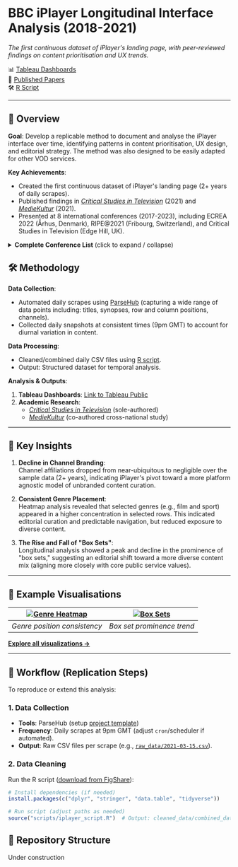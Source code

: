 # BBC iPlayer Longitudinal Interface Analysis (2018-2021)  
*The first continuous dataset of iPlayer's landing page, with peer-reviewed findings on content prioritisation and UX trends.*  

📊 [Tableau Dashboards](https://public.tableau.com/app/profile/jp.kelly8457/viz/AnAnalysisoftheBBCiPlayer/iPlayerAnalysis)  
📝 [Published Papers](https://github.com/JP-Kelly/BBC-iPlayer-Analysis/blob/main/publications.md)  
🛠️ [R Script](https://figshare.com/articles/software/R_Script_-_Cleaning_BBC_iPlayer_Interface_Data/13296437)   

---

## 📌 Overview  
**Goal**: Develop a replicable method to document and analyse the iPlayer interface over time, identifying patterns in content prioritisation, UX design, and editorial strategy. The method was also designed to be easily adapted for other VOD services.  

**Key Achievements**:  
- Created the first continuous dataset of iPlayer's landing page (2+ years of daily scrapes).  
- Published findings in [*Critical Studies in Television*](https://journals.sagepub.com/doi/full/10.1177/17496020211024201) (2021) and [*MedieKultur*](https://tidsskrift.dk/mediekultur/article/view/122386) (2021).  
- Presented at 8 international conferences (2017-2023), including ECREA 2022 (Århus, Denmark), RIPE@2021 (Fribourg, Switzerland), and Critical Studies in Television (Edge Hill, UK).  

<details>
<summary><b>Complete Conference List</b> (click to expand / collapse)</summary>   

- Digital Culture Meets Data (University of Brighton, UK, 2017)  
- Public Service Media's Online Strategies (Prague National Film Archive, Czech Rep., 2019)  
- Algorithms in Film and Television (Bilgi University, Türkiye, 2021)  
- Critical Studies in Television 2021 (Edge Hill University, UK, 2021)  
- RIPE@2021 (University of Fribourg, Switzerland, 2021)  
- Critical Studies in Television 2022 (Edge Hill University, UK, 2022)  
- ECREA 2022 (Århus University, Denmark, 2022)  
- Television Publishing Strategies in an On-Demand Driven Media Culture (Århus University, Denmark, 2023)  
- Media Ecologies (Royal Holloway, UK, 2023)  
</details>


## 🛠️ Methodology  
**Data Collection**:  
- Automated daily scrapes using [ParseHub](https://www.parsehub.com/) (capturing a wide range of data points including: titles, synopses, row and column positions, channels).  
- Collected daily snapshots at consistent times (9pm GMT) to account for diurnal variation in content.  

**Data Processing**:  
- Cleaned/combined daily CSV files using [R script](https://figshare.com/articles/software/R_Script_-_Cleaning_BBC_iPlayer_Interface_Data/13296437).  
- Output: Structured dataset for temporal analysis.  

**Analysis & Outputs**:  
1. **Tableau Dashboards**: [Link to Tableau Public](https://public.tableau.com/app/profile/jp.kelly8457/viz/AnAnalysisoftheBBCiPlayer/iPlayerAnalysis)  
2. **Academic Research**:  
   - [*Critical Studies in Television*](https://journals.sagepub.com/doi/full/10.1177/17496020211024201) (sole-authored)  
   - [*MedieKultur*](https://tidsskrift.dk/mediekultur/article/view/122386) (co-authored cross-national study)  

---

## 🎯 Key Insights  
1. **Decline in Channel Branding**:  
   Channel affiliations dropped from near-ubiquitous to negligible over the sample data (2+ years), indicating iPlayer's pivot toward a more platform agnostic model of unbranded content curation.  

2. **Consistent Genre Placement**:  
   Heatmap analysis revealed that selected genres (e.g., film and sport) appeared in a higher concentration in selected rows. This indicated editorial curation and predictable navigation, but reduced exposure to diverse content.  

3. **The Rise and Fall of "Box Sets"**:  
   Longitudinal analysis showed a peak and decline in the prominence of "box sets," suggesting an editorial shift toward a more diverse content mix (aligning more closely with core public service values).  

---

## 📸 Example Visualisations  

| [![Genre Heatmap](https://github.com/user-attachments/assets/84cc2ec6-cade-4494-ac3d-46da7ed69378)](https://public.tableau.com/app/profile/jp.kelly8457/viz/AnAnalysisoftheBBCiPlayer/iPlayerAnalysis) | [![Box Sets](https://github.com/user-attachments/assets/1a266b17-7d40-41a7-ade1-f1c990531930)](https://public.tableau.com/app/profile/jp.kelly8457/viz/AnAnalysisoftheBBCiPlayer/iPlayerAnalysis) |  
|:---:|:---:|  
| *Genre position consistency* | *Box set prominence trend* |  

[**Explore all visualizations →**](https://public.tableau.com/app/profile/jp.kelly8457/viz/AnAnalysisoftheBBCiPlayer/iPlayerAnalysis)  

---

## 🔄 Workflow (Replication Steps)  

To reproduce or extend this analysis:  

### 1. **Data Collection**  
- **Tools**: ParseHub (setup [project template](https://www.parsehub.com/))  
- **Frequency**: Daily scrapes at 9pm GMT (adjust `cron`/scheduler if automated).  
- **Output**: Raw CSV files per scrape (e.g., [`raw_data/2021-03-15.csv`](https://github.com/JP-Kelly/BBC-iPlayer-Analysis/blob/main/documents/sample_data_2021-10-31.csv)).  

### 2. **Data Cleaning**  
Run the R script ([download from FigShare](https://figshare.com/articles/software/R_Script_-_Cleaning_BBC_iPlayer_Interface_Data/13296437)):  
```r
# Install dependencies (if needed)  
install.packages(c("dplyr", "stringer", "data.table", "tidyverse"))  

# Run script (adjust paths as needed)  
source("scripts/iplayer_script.R")  # Output: cleaned_data/combined_dataset.csv  
```

## 📂 Repository Structure  

Under construction


